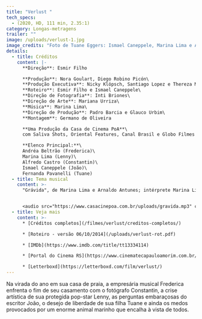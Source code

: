 ```yaml
---
title: "Verlust "
tech_specs:
  - (2020, HD, 111 min, 2.35:1)
category: Longas-metragens
trailer: ""
image: /uploads/verlust-1.jpg
image_credits: "Foto de Tuane Eggers: Ismael Caneppele, Marina Lima e Andrea Beltrão"
details:
  - title: Créditos
    content: |-
      **Direção**: Esmir Filho

      **Produção**: Nora Goulart, Diego Robino Picón\
      **Produção Executiva**: Nicky Klöpsch, Santiago Lopez e Thereza Menezes\
      **Roteiro**: Esmir Filho e Ismael Caneppele\
      **Direção de Fotografia**: Inti Briones\
      **Direção de Arte**: Mariana Urriza\
      **Música**: Marina Lima\
      **Direção de Produção**: Padro Barcia e Glauco Urbim\
      **Montagem**: Germano de Oliveira

      **Uma Produção da Casa de Cinema PoA**\
      com Saliva Shots, Oriental Features, Canal Brasil e Globo Filmes

      **Elenco Principal:**\
      Andréa Beltrão (Frederica)\
      Marina Lima (Lenny)\
      Alfredo Castro (Constantin)\
      Ismael Caneppele (João)\
      Fernanda Pavanelli (Tuane)
  - title: Tema musical
    content: >-
      "Grávida", de Marina Lima e Arnaldo Antunes; intérprete Marina Lima


      <audio src="https://www.casacinepoa.com.br/uploads/gravida.mp3" controls />
  - title: Veja mais
    content: >-
      * [Créditos completos](/filmes/verlust/creditos-completos/)

      * [Roteiro - versão 06/10/2014](/uploads/verlust-rot.pdf)

      * [IMDb](https://www.imdb.com/title/tt13334114)

      * [Portal do Cinema RS](https://www.cinematecapauloamorim.com.br/portaldocinemagaucho/1290/verlust)

      * [Letterboxd](https://letterboxd.com/film/verlust/)
---
```

Na virada do ano em sua casa de praia, a empresária musical Frederica enfrenta o fim de seu casamento com o fotógrafo Constantin, a crise artística de sua protegida pop-star Lenny, as perguntas embaraçosas do escritor João, o desejo de liberdade de sua filha Tuane e ainda os medos provocados por um enorme animal marinho que encalha à vista de todos.
